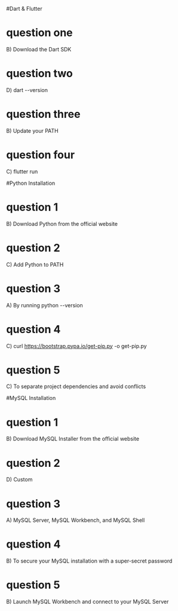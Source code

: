 #Dart & Flutter
# question one
B) Download the Dart SDK

# question two
D) dart --version

# question three
B) Update your PATH

# question four
C) flutter run

#Python Installation
# question 1
B) Download Python from the official website

# question 2
C) Add Python to PATH

# question 3
A) By running python --version

# question 4
C) curl https://bootstrap.pypa.io/get-pip.py -o get-pip.py

# question 5
C) To separate project dependencies and avoid conflicts

#MySQL Installation
# question 1
B) Download MySQL Installer from the official website

# question 2
D) Custom

# question 3
A) MySQL Server, MySQL Workbench, and MySQL Shell

# question 4
B) To secure your MySQL installation with a super-secret password

# question 5
B) Launch MySQL Workbench and connect to your MySQL Server 
